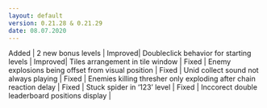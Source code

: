 ```yaml
---
layout: default
version: 0.21.28 & 0.21.29
date: 08.07.2020
---
```


<span class="badge badge-added">Added</span> | 2 new bonus levels |
<span class="badge badge-improved">Improved</span>| Doubleclick behavior for starting levels |
<span class="badge badge-improved">Improved</span>| Tiles arrangement in tile window |
<span class="badge badge-fixed">Fixed</span> | Enemy explosions being offset from visual position |
<span class="badge badge-fixed">Fixed</span> | Unid collect sound not always playing |
<span class="badge badge-fixed">Fixed</span> | Enemies killing thresher only exploding after chain reaction delay |
<span class="badge badge-fixed">Fixed</span> | Stuck spider in ‘123’ level |
<span class="badge badge-fixed">Fixed</span> | Inccorect double leaderboard positions display |
